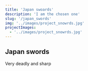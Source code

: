 ```yaml
---
title: 'Japan swoards'
description: 'I am the chosen one'
slug: '/japan_swords'
img: '../images/project_snowrds.jpg'
projectImages:
  - '../images/project_snowrds.jpg'
---
```


## Japan swords

Very deadly and sharp

